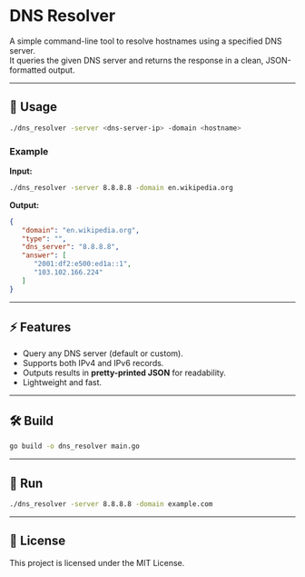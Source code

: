 # DNS Resolver

A simple command-line tool to resolve hostnames using a specified DNS server.  
It queries the given DNS server and returns the response in a clean, JSON-formatted output.

---

## 📌 Usage

```bash
./dns_resolver -server <dns-server-ip> -domain <hostname>
```

### Example

**Input:**

```bash
./dns_resolver -server 8.8.8.8 -domain en.wikipedia.org
```

**Output:**

```json
{
   "domain": "en.wikipedia.org",
   "type": "",
   "dns_server": "8.8.8.8",
   "answer": [
      "2001:df2:e500:ed1a::1",
      "103.102.166.224"
   ]
}
```

---

## ⚡ Features
- Query any DNS server (default or custom).
- Supports both IPv4 and IPv6 records.
- Outputs results in **pretty-printed JSON** for readability.
- Lightweight and fast.

---

## 🛠️ Build

```bash
go build -o dns_resolver main.go
```

---

## 🚀 Run

```bash
./dns_resolver -server 8.8.8.8 -domain example.com
```

---

## 📄 License
This project is licensed under the MIT License.
